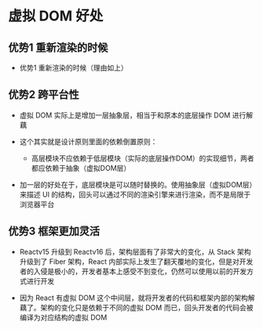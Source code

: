 # 虚拟 DOM 好处

## 优势1 重新渲染的时候

+ 优势1 重新渲染的时候（理由如上）

## 优势2 跨平台性

+ 虚拟 DOM 实际上是增加一层抽象层，相当于和原本的底层操作 DOM 进行解藕
+ 这个其实就是设计原则里面的依赖倒置原则：

  + 高层模块不应依赖于低层模块（实际的底层操作DOM）的实现细节，两者都应依赖于抽象（虚拟DOM层）

+ 加一层的好处在于，底层模块是可以随时替换的。使用抽象层（虚拟DOM层）来描述 UI 的结构，回头可以通过不同的渲染引擎来进行渲染，而不是局限于浏览器平台

## 优势3 框架更加灵活

+ Reactv15 升级到 Reactv16 后，架构层面有了非常大的变化，从 Stack 架构升级到了 Fiber 架构，React 内部实际上发生了翻天覆地的变化，但是对开发者的入侵是极小的，开发者基本上感受不到变化，仍然可以使用以前的开发方式进行开发

+ 因为 React 有虚拟 DOM 这个中间层，就将开发者的代码和框架内部的架构解藕了。架构的变化只是依赖于不同的虚拟 DOM 而已，回头开发者的代码会被编译为对应结构的虚拟 DOM
